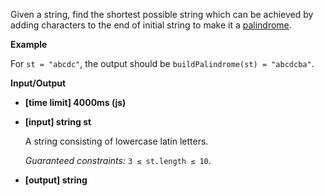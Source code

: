﻿Given a string, find the shortest possible string which can be achieved by adding characters to the end of initial string to make it a [palindrome](keyword://palindrome).

**Example**

For `st = "abcdc"`, the output should be
`buildPalindrome(st) = "abcdcba"`.

**Input/Output**

*   **[time limit] 4000ms (js)**

*   **[input] string st**

    A string consisting of lowercase latin letters.

    _Guaranteed constraints:_
    `3 ≤ st.length ≤ 10`.

*   **[output] string**